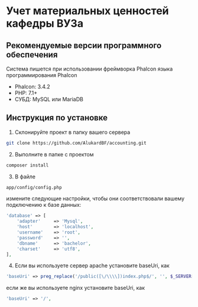 # Учет материальных ценностей кафедры ВУЗа

## Рекомендуемые версии программного обеспечения

Система пишется при использовании фреймворка Phalcon языка программирования Phalcon

* Phalcon: 3.4.2
* PHP: 7.1+
* СУБД: MySQL или MariaDB

## Инструкция по установке

1. Склонируйте проект в папку вашего сервера

```sh
git clone https://github.com/AlukardBF/accounting.git
```

2. Выполните в папке с проектом

```sh
composer install
```

3. В файле

```sh
app/config/config.php
```

измените следующие настройки, чтобы они соответствовали вашему подключению к базе данных:

```php
'database' => [
    'adapter'     => 'Mysql',
    'host'        => 'localhost',
    'username'    => 'root',
    'password'    => '',
    'dbname'      => 'bachelor',
    'charset'     => 'utf8',
],
```

4. Если вы используете сервер apache установите baseUri, как

```php
'baseUri' => preg_replace('/public([\/\\\\])index.php$/', '', $_SERVER["PHP_SELF"]),
```

если же вы используете nginx установите baseUri, как

```php
'baseUri' => '/',
```